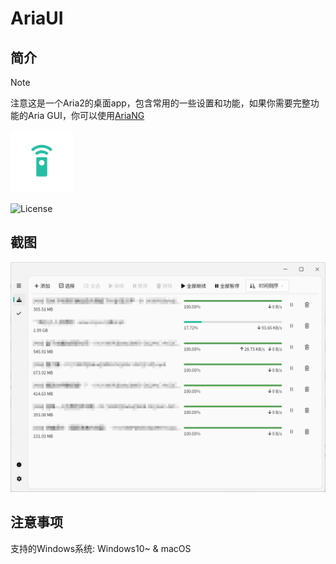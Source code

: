 # AriaUI

## 简介

> [!NOTE]
> 注意这是一个Aria2的桌面app，包含常用的一些设置和功能，如果你需要完整功能的Aria GUI，你可以使用[AriaNG](https://github.com/mayswind/AriaNg)

<img src="assets/icon.png" width="100px">

![License](https://img.shields.io/badge/License-MIT-dark_green)

## 截图

![截图](demo/demo.png)

## 注意事项

支持的Windows系统: Windows10~ & macOS